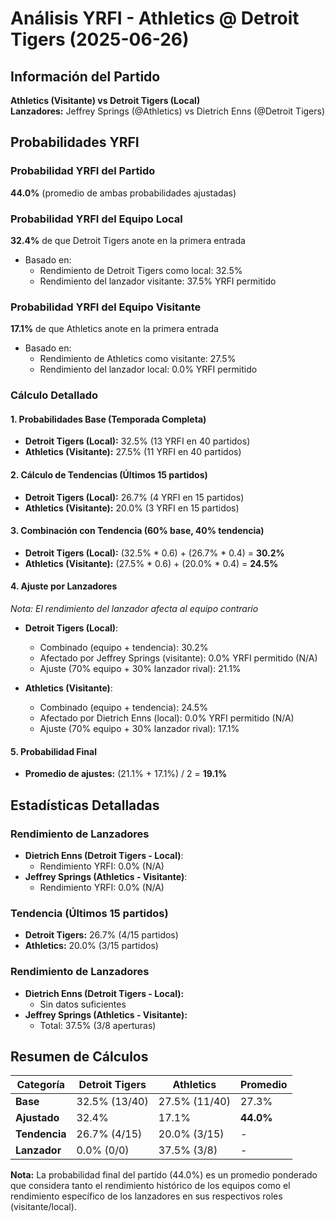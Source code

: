 # Análisis YRFI - Athletics @ Detroit Tigers (2025-06-26)

## Información del Partido
**Athletics (Visitante) vs Detroit Tigers (Local)**  
**Lanzadores:** Jeffrey Springs (@Athletics) vs Dietrich Enns (@Detroit Tigers)

## Probabilidades YRFI

### Probabilidad YRFI del Partido
**44.0%** (promedio de ambas probabilidades ajustadas)

### Probabilidad YRFI del Equipo Local
**32.4%** de que Detroit Tigers anote en la primera entrada
- Basado en:
  - Rendimiento de Detroit Tigers como local: 32.5%
  - Rendimiento del lanzador visitante: 37.5% YRFI permitido

### Probabilidad YRFI del Equipo Visitante
**17.1%** de que Athletics anote en la primera entrada
- Basado en:
  - Rendimiento de Athletics como visitante: 27.5%
  - Rendimiento del lanzador local: 0.0% YRFI permitido

### Cálculo Detallado

#### 1. Probabilidades Base (Temporada Completa)
- **Detroit Tigers (Local):** 32.5% (13 YRFI en 40 partidos)
- **Athletics (Visitante):** 27.5% (11 YRFI en 40 partidos)

#### 2. Cálculo de Tendencias (Últimos 15 partidos)
- **Detroit Tigers (Local):** 26.7% (4 YRFI en 15 partidos)
- **Athletics (Visitante):** 20.0% (3 YRFI en 15 partidos)

#### 3. Combinación con Tendencia (60% base, 40% tendencia)
- **Detroit Tigers (Local):** (32.5% * 0.6) + (26.7% * 0.4) = **30.2%**
- **Athletics (Visitante):** (27.5% * 0.6) + (20.0% * 0.4) = **24.5%**

#### 4. Ajuste por Lanzadores
*Nota: El rendimiento del lanzador afecta al equipo contrario*

- **Detroit Tigers (Local)**:
  - Combinado (equipo + tendencia): 30.2%
  - Afectado por Jeffrey Springs (visitante): 0.0% YRFI permitido (N/A)
  - Ajuste (70% equipo + 30% lanzador rival): 21.1%

- **Athletics (Visitante)**:
  - Combinado (equipo + tendencia): 24.5%
  - Afectado por Dietrich Enns (local): 0.0% YRFI permitido (N/A)
  - Ajuste (70% equipo + 30% lanzador rival): 17.1%

#### 5. Probabilidad Final
- **Promedio de ajustes:** (21.1% + 17.1%) / 2 = **19.1%**

## Estadísticas Detalladas


### Rendimiento de Lanzadores
- **Dietrich Enns (Detroit Tigers - Local)**:
  - Rendimiento YRFI: 0.0% (N/A)
- **Jeffrey Springs (Athletics - Visitante)**:
  - Rendimiento YRFI: 0.0% (N/A)
### Tendencia (Últimos 15 partidos)
- **Detroit Tigers:** 26.7% (4/15 partidos)
- **Athletics:** 20.0% (3/15 partidos)

### Rendimiento de Lanzadores
- **Dietrich Enns (Detroit Tigers - Local):**
  - Sin datos suficientes
- **Jeffrey Springs (Athletics - Visitante):**
  - Total: 37.5% (3/8 aperturas)

## Resumen de Cálculos
| Categoría | Detroit Tigers       | Athletics            | Promedio |
|-----------|----------------------|----------------------|----------|
| **Base** | 32.5% (13/40) | 27.5% (11/40) | 27.3% |
| **Ajustado** | 32.4% | 17.1% | **44.0%** |
| **Tendencia** | 26.7% (4/15) | 20.0% (3/15) | - |
| **Lanzador** | 0.0% (0/0) | 37.5% (3/8) | - |

**Nota:** La probabilidad final del partido (44.0%) es un promedio ponderado que considera tanto el rendimiento histórico de los equipos como el rendimiento específico de los lanzadores en sus respectivos roles (visitante/local).